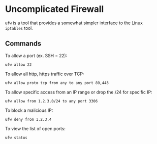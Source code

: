 # Uncomplicated Firewall

`ufw` is a tool that provides a somewhat simpler interface to the Linux `iptables` tool.

## Commands

To allow a port (ex. SSH = 22):

`ufw allow 22`

To allow all http, https traffic over TCP:

`ufw allow proto tcp from any to any port 80,443`

To allow specific access from an IP range or drop the /24 for specific IP:

`ufw allow from 1.2.3.0/24 to any port 3306`

To block a malicious IP:

`ufw deny from 1.2.3.4`

To view the list of open ports:

`ufw status`
